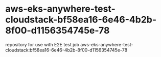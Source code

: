 # aws-eks-anywhere-test-cloudstack-bf58ea16-6e46-4b2b-8f00-d1156354745e-78
repository for use with E2E test job aws-eks-anywhere-test-cloudstack:bf58ea16-6e46-4b2b-8f00-d1156354745e-78
